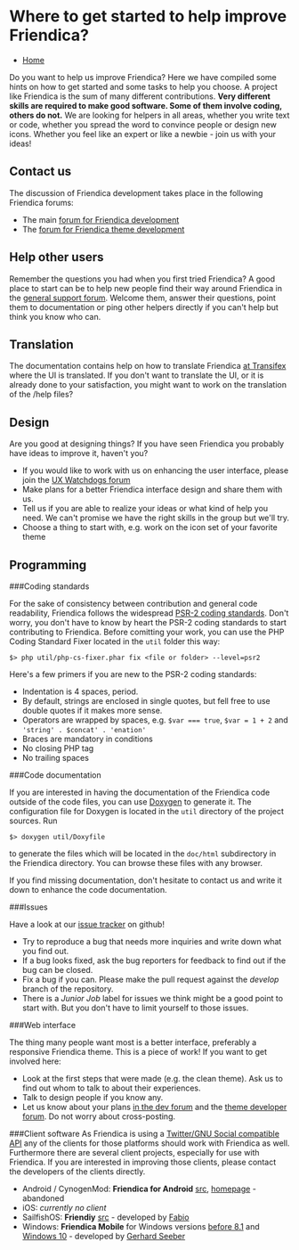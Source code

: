Where to get started to help improve Friendica?
===============================================

* [Home](help)

Do you want to help us improve Friendica?
Here we have compiled some hints on how to get started and some tasks to help you choose.
A project like Friendica is the sum of many different contributions.
**Very different skills are required to make good software.
Some of them involve coding, others do not.**
We are looking for helpers in all areas, whether you write text or code, whether you spread the word to convince people or design new icons.
Whether you feel like an expert or like a newbie - join us with your ideas!

Contact us
---

The discussion of Friendica development takes place in the following Friendica forums:

* The main [forum for Friendica development](https://helpers.pyxis.uberspace.de/profile/developers)
* The [forum for Friendica theme development](https://friendica.eu/profile/ftdevs)

Help other users
---

Remember the questions you had when you first tried Friendica?
A good place to start can be to help new people find their way around Friendica in the [general support forum](https://helpers.pyxis.uberspace.de/profile/helpers).
Welcome them, answer their questions, point them to documentation or ping other helpers directly if you can't help but think you know who can.

Translation
---

The documentation contains help on how to translate Friendica [at Transifex](/help/translations) where the UI is translated.
If you don't want to translate the UI, or it is already done to your satisfaction, you might want to work on the translation of the /help files?

Design
---

Are you good at designing things?
If you have seen Friendica you probably have ideas to improve it, haven't you?

* If you would like to work with us on enhancing the user interface, please join the [UX Watchdogs forum](https://fc.oscp.info/profile/ux-watchdogs)
* Make plans for a better Friendica interface design and share them with us.
* Tell us if you are able to realize your ideas or what kind of help you need.
We can't promise we have the right skills in the group but we'll try.
* Choose a thing to start with, e.g. work on the icon set of your favorite theme

Programming
---

###Coding standards

For the sake of consistency between contribution and general code readability, Friendica follows the widespread [PSR-2 coding standards](http://www.php-fig.org/psr/psr-2/).
Don't worry, you don't have to know by heart the PSR-2 coding standards to start contributing to Friendica.
Before comitting your work, you can use the PHP Coding Standard Fixer located in the `util` folder this way:

	$> php util/php-cs-fixer.phar fix <file or folder> --level=psr2

Here's a few primers if you are new to the PSR-2 coding standards:
 * Indentation is 4 spaces, period.
 * By default, strings are enclosed in single quotes, but fell free to use double quotes if it makes more sense.
 * Operators are wrapped by spaces, e.g. `$var === true`, `$var = 1 + 2` and `'string' . $concat' . 'enation'`
 * Braces are mandatory in conditions
 * No closing PHP tag
 * No trailing spaces

###Code documentation

If you are interested in having the documentation of the Friendica code outside of the code files, you can use [Doxygen](http://doxygen.org) to generate it.
The configuration file for Doxygen is located in the `util` directory of the project sources.
Run

    $> doxygen util/Doxyfile

to generate the files which will be located in the `doc/html` subdirectory in the Friendica directory.
You can browse these files with any browser.

If you find missing documentation, don't hesitate to contact us and write it down to enhance the code documentation.

###Issues

Have a look at our [issue tracker](https://github.com/friendica/friendica) on github!

 * Try to reproduce a bug that needs more inquiries and write down what you find out.
 * If a bug looks fixed, ask the bug reporters for feedback to find out if the bug can be closed.
 * Fix a bug if you can. Please make the pull request against the *develop* branch of the repository.
 * There is a *Junior Job* label for issues we think might be a good point to start with.
   But you don't have to limit yourself to those issues.

###Web interface

The thing many people want most is a better interface, preferably a responsive Friendica theme.
This is a piece of work!
If you want to get involved here:

* Look at the first steps that were made (e.g. the clean theme).
Ask us to find out whom to talk to about their experiences.
* Talk to design people if you know any.
* Let us know about your plans [in the dev forum](https://helpers.pyxis.uberspace.de/profile/developers) and the [theme developer forum](https://friendica.eu/profile/ftdevs).
Do not worry about cross-posting.

###Client software
As Friendica is using a [Twitter/GNU Social compatible API](help/api) any of the clients for those platforms should work with Friendica as well.
Furthermore there are several client projects, especially for use with Friendica.
If you are interested in improving those clients, please contact the developers of the clients directly.

* Android / CynogenMod: **Friendica for Android** [src](https://github.com/max-weller/friendica-for-android), [homepage](http://friendica.android.max-weller.de/) - abandoned
* iOS: *currently no client*
* SailfishOS: **Friendiy** [src](https://kirgroup.com/projects/fabrixxm/harbour-friendly) - developed by [Fabio](https://kirgroup.com/profile/fabrixxm/?tab=profile)
* Windows: **Friendica Mobile** for Windows versions [before 8.1](http://windowsphone.com/s?appid=e3257730-c9cf-4935-9620-5261e3505c67) and [Windows 10](https://www.microsoft.com/store/apps/9nblggh0fhmn) - developed by [Gerhard Seeber](http://mozartweg.dyndns.org/friendica/profile/gerhard/?tab=profile)
